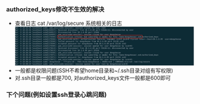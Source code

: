 ### authorized_keys修改不生效的解决
- 查看日志 cat /var/log/secure 系统相关的日志
![authorized_keys_log](./img/authorized_keys_log.jpg)
- 一般都是权限问题(SSH不希望home目录和~/.ssh目录对组有写权限)
- 对.ssh目录一般都是700, 对authorized_keys文件一般都是600即可

### 下个问题(例如设置ssh登录心跳问题)

